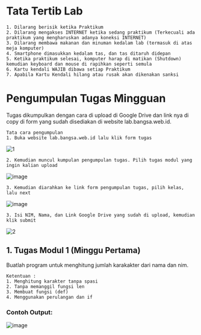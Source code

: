 # Tata Tertib Lab
```
1. Dilarang berisik ketika Praktikum
2. Dilarang mengakses INTERNET ketika sedang praktikum (Terkecuali ada praktikum yang mengharuskan adanya koneksi INTERNET)
3. Dilarang membawa makanan dan minuman kedalam lab (termasuk di atas meja komputer)
4. Smartphone dimasukkan kedalam tas, dan tas ditaruh didepan
5. Ketika praktikum selesai, komputer harap di matikan (Shutdown) kemudian keyboard dan mouse di rapihkan seperti semula
6. Kartu kendali WAJIB dibawa setiap Praktikum
7. Apabila Kartu Kendali hilang atau rusak akan dikenakan sanksi
```

# Pengumpulan Tugas Mingguan
Tugas dikumpulkan dengan cara di upload di Google Drive dan link nya di copy di form yang sudah disediakan di website lab.bangsa.web.id.
```
Tata cara pengumpulan
1. Buka website lab.bangsa.web.id lalu klik form tugas
```
![1](https://user-images.githubusercontent.com/22215113/229117815-7cde642c-e866-4093-9954-0623ce8f9a3e.png)
```
2. Kemudian muncul kumpulan pengumpulan tugas. Pilih tugas modul yang ingin kalian upload
```
![image](https://user-images.githubusercontent.com/22215113/229117191-8d44d10c-210e-42eb-8ee3-5989420f99b4.png)
```
3. Kemudian diarahkan ke link form pengumpulan tugas, pilih kelas, lalu next
```
![image](https://user-images.githubusercontent.com/22215113/229117277-0d2490ac-0365-4920-b0cf-d9cd3507334f.png)
```
3. Isi NIM, Nama, dan Link Google Drive yang sudah di upload, kemudian klik submit
```
![2](https://user-images.githubusercontent.com/22215113/229117795-97824046-c7c3-47fc-ad9a-7e0ed504ca2c.png)

## 1. Tugas Modul 1 (Minggu Pertama)
Buatlah program untuk menghitung jumlah karakakter dari nama dan nim.
```
Ketentuan :
1. Menghitung karakter tanpa spasi
2. Tanpa memanggil fungsi len
3. Membuat fungsi (def)
4. Menggunakan perulangan dan if
```
### Contoh Output:
![image](https://user-images.githubusercontent.com/22215113/222180884-8938d647-9142-4be8-b714-410f7123e24b.png)
